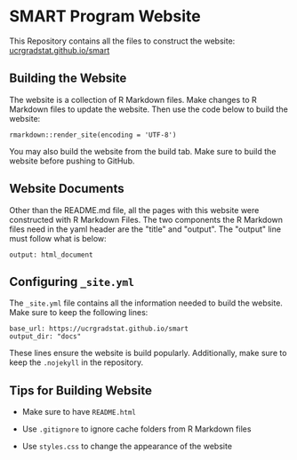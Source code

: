 # SMART Program Website

This Repository contains all the files to construct the website: [ucrgradstat.github.io/smart](https://ucrgradstat.github.io/smart)

## Building the Website

The website is a collection of R Markdown files. Make changes to R Markdown files to update the website. Then use the code below to build the website:

```
rmarkdown::render_site(encoding = 'UTF-8')
```

You may also build the website from the build tab. Make sure to build the website before pushing to GitHub.

## Website Documents

Other than the README.md file, all the pages with this website were constructed with R Markdown Files.  The two components the R Markdown files need in the yaml header are the "title" and "output". The "output" line must follow what is below:

```
output: html_document
```

## Configuring `_site.yml`

The `_site.yml` file contains all the information needed to build the website. Make sure to keep the following lines:

```
base_url: https://ucrgradstat.github.io/smart
output_dir: "docs"
```
These lines ensure the website is build popularly. Additionally, make sure to keep the `.nojekyll` in the repository.


## Tips for Building Website 

- Make sure to have `README.html`

- Use `.gitignore` to ignore cache folders from R Markdown files

- Use `styles.css` to change the appearance of the website


